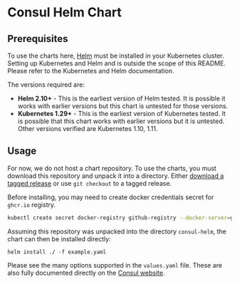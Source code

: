 # Consul Helm Chart

## Prerequisites

To use the charts here, [Helm](https://helm.sh/) must be installed in your
Kubernetes cluster. Setting up Kubernetes and Helm and is outside the scope
of this README. Please refer to the Kubernetes and Helm documentation.

The versions required are:

  * **Helm 2.10+** - This is the earliest version of Helm tested. It is possible
    it works with earlier versions but this chart is untested for those versions.
  * **Kubernetes 1.29+** - This is the earliest version of Kubernetes tested.
    It is possible that this chart works with earlier versions but it is
    untested. Other versions verified are Kubernetes 1.10, 1.11.

## Usage

For now, we do not host a chart repository. To use the charts, you must
download this repository and unpack it into a directory. Either
[download a tagged release](https://github.com/hashicorp/consul-helm/releases) or
use `git checkout` to a tagged release.

Before installing, you may need to create docker credentials secret for `ghcr.io` registry.
```bash
kubectl create secret docker-registry github-registry --docker-server=ghcr.io --docker-username=<user_name> --docker-password=<token> --docker-email=<user_email> -n <namespace>
```

Assuming this repository was unpacked into the directory `consul-helm`, the chart can
then be installed directly:

    helm install ./ -f example.yaml

Please see the many options supported in the `values.yaml`
file. These are also fully documented directly on the
[Consul website](https://www.consul.io/docs/platform/k8s/helm.html).
